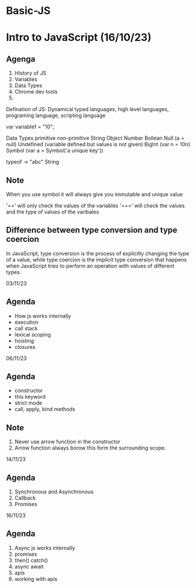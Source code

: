 # Basic-JS

# Intro to JavaScript (16/10/23)
## Agenga
1. History of JS
2. Variables
3. Data Types
3. Chrome dev tools
4. 

Defination of JS: Dynamical typed languages, high level languages, programing language, scripting language

var variable1 = "10";

Data Types
    primitive           non-primitive
        String             Object
        Number
        Bollean
        Null   (a = null)
        Undefined (variable defined but values is not given)
        BigInt (var n = 10n)
        Symbol (var a = Symbol('a unique key'))

typeof -> "abc" String

## Note
When you use symbol it will always give you immutable and unique value

'==' will only check the values of the variables
'===' will check the values and the type of values of the varibales 

## Difference between type conversion and type coercion
In JavaScript, type conversion is the process of explicitly changing the type of a value, while type coercion is the implicit type conversion that happens when JavaScript tries to perform an operation with values of different types.

03/11/23
## Agenda 
- How js works internally
- execution
- call stack
- lexical scoping
- hoisting
- closures

06/11/23
## Agenda
- constructor
- this keyword
- strict mode
- call, apply, bind methods

## Note
1. Never use arrow function in the constructor
2. Arrow function always borow this form the surrounding scope.

14/11/23
## Agenda
1. Synchronous and Asynchronous
2. Callback
3. Promises

16/11/23
## Agenda
1. Async js works internally
2. promises
3. then() catch()
4. async await
5. apis
6. working with apis